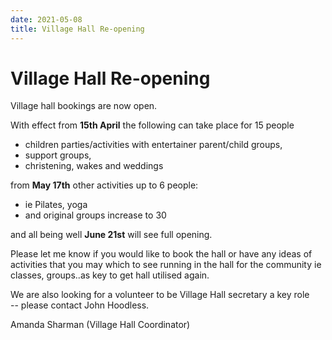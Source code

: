 ```yaml
---
date: 2021-05-08
title: Village Hall Re-opening
---
```



# Village Hall Re-opening


Village hall bookings are now open.

With effect from **15th April** the following can take place for 15 people


* children parties/activities with entertainer parent/child groups,
* support groups,
* christening, wakes and weddings

from **May 17th** other activities up to 6 people:

* ie Pilates, yoga
* and original groups increase to 30


and all being well **June 21st** will see full opening.

Please let me know if you would like to book the hall or have any ideas of activities that you may which to see running in the hall for the community ie classes, groups..as key to get hall utilised again.

We are also looking for a volunteer to be Village Hall secretary a key role  
-- please contact John Hoodless.


Amanda Sharman (Village Hall Coordinator)
